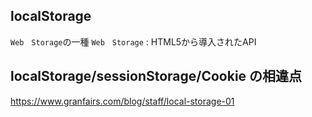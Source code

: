 ## localStorage

`Web　Storage`の一種
`Web　Storage` : HTML5から導入されたAPI

## localStorage/sessionStorage/Cookie の相違点
https://www.granfairs.com/blog/staff/local-storage-01
